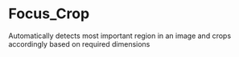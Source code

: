 # Focus_Crop
Automatically detects most important region in an image and crops accordingly based on required dimensions
